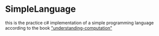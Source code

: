 # SimpleLanguage

this is the practice c# implementation of a simple programming language according to the book ["understanding-computation"](https://amzn.to/2PrbqhX)
